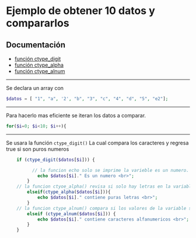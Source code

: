 # Ejemplo de obtener 10 datos y compararlos

## Documentación
  * [función ctype_digit](http://php.net/manual/es/function.ctype-digit.php")
  * [función ctype_alpha](http://php.net/manual/es/function.ctype-alpha.php")
  * [función ctype_alnum](http://php.net/manual/es/function.ctype-alnum.php")
   - - -
  
  Se declara un array con
```php
$datos = [ "1", "a", '2', "b", "3", "c", "4", "d", "5", "e2"];
```
- - -
Para hacerlo mas eficiente se iteran los datos a comparar. 

```php 
for($i=0; $i<10; $i++){
```
- - - 
Se usara la función `ctype_digit()` La cual compara los caracteres y regresa true si son puros numeros

```php
	if (ctype_digit($datos[$i])) { 

          // la funcion echo solo se imprime la varieble es un numero.
			echo $datos[$i]." Es un numero <br>"; 
		} 
    // la funcion ctyoe_alpha() revisa si solo hay letras en la variable de entrada.
		elseif(ctype_alpha($datos[$i])){ 
			echo $datos[$i]." contiene puras letras <br>";
		}
    // la funcion ctype_alnum() compara si los valores de la variable son alfanumericos
		elseif (ctype_alnum($datos[$i])) { 
			echo $datos[$i]." contiene caracteres alfanumericos <br>";	
		}
	}	
```
